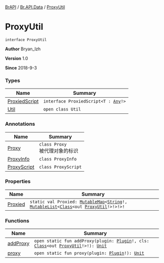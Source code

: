 [BrAPI](../../index.md) / [Br.API.Data](../index.md) / [ProxyUtil](./index.md)

# ProxyUtil

`interface ProxyUtil`

**Author**
Bryan_lzh

**Version**
1.0

**Since**
2018-9-3

### Types

| Name | Summary |
|---|---|
| [ProxiedScript](-proxied-script/index.md) | `interface ProxiedScript<T : `[`Any`](https://kotlinlang.org/api/latest/jvm/stdlib/kotlin/-any/index.html)`!>` |
| [Util](-util/index.md) | `open class Util` |

### Annotations

| Name | Summary |
|---|---|
| [Proxy](-proxy/index.md) | `class Proxy`<br>被代理对象的标识 |
| [ProxyInfo](-proxy-info/index.md) | `class ProxyInfo` |
| [ProxyScript](-proxy-script/index.md) | `class ProxyScript` |

### Properties

| Name | Summary |
|---|---|
| [Proxied](-proxied.md) | `static val Proxied: `[`MutableMap`](https://kotlinlang.org/api/latest/jvm/stdlib/kotlin.collections/-mutable-map/index.html)`<`[`String`](https://kotlinlang.org/api/latest/jvm/stdlib/kotlin/-string/index.html)`!, `[`MutableList`](https://kotlinlang.org/api/latest/jvm/stdlib/kotlin.collections/-mutable-list/index.html)`<`[`Class`](https://docs.oracle.com/javase/8/docs/api/java/lang/Class.html)`<out `[`ProxyUtil`](./index.md)`!>!>!>!` |

### Functions

| Name | Summary |
|---|---|
| [addProxy](add-proxy.md) | `open static fun addProxy(plugin: `[`Plugin`](https://hub.spigotmc.org/javadocs/spigot/org/bukkit/plugin/Plugin.html)`!, cls: `[`Class`](https://docs.oracle.com/javase/8/docs/api/java/lang/Class.html)`<out `[`ProxyUtil`](./index.md)`!>!): `[`Unit`](https://kotlinlang.org/api/latest/jvm/stdlib/kotlin/-unit/index.html) |
| [proxy](proxy.md) | `open static fun proxy(plugin: `[`Plugin`](https://hub.spigotmc.org/javadocs/spigot/org/bukkit/plugin/Plugin.html)`!): `[`Unit`](https://kotlinlang.org/api/latest/jvm/stdlib/kotlin/-unit/index.html) |
